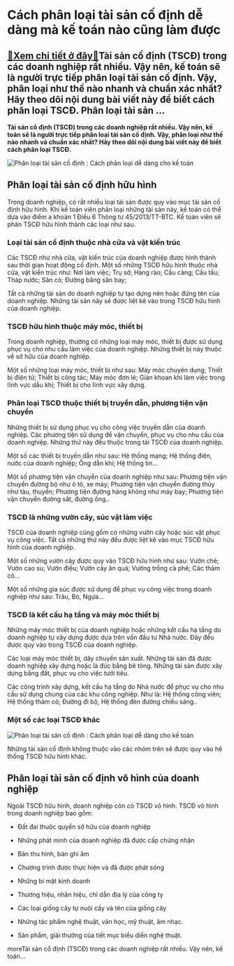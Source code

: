 Cách phân loại tài sản cố định dễ dàng mà kế toán nào cũng làm được
===================================================================

[:gift:Xem chi tiết ở đây:gift:](https://hddtvn.com/cach-phan-loai-tai-san-co-dinh-de-dang-ma-ke-toan-nao-cung-lam-duoc/)Tài sản cổ định (TSCĐ) trong các doanh nghiệp rất nhiều. Vậy nên, kế toán sẽ là người trực tiếp phân loại tài sản cố định. Vậy, phân loại như thế nào nhanh và chuẩn xác nhất? Hãy theo dõi nội dung bài viết này để biết cách phân loại TSCĐ. Phân loại tài sản …
------------------------------------------------------------------------------------------------------------------------------------------------------------------------------------------------------------------------------------------------------------------

**Tài sản cổ định (TSCĐ) trong các doanh nghiệp rất nhiều. Vậy nên, kế toán sẽ là người trực tiếp phân loại tài sản cố định. Vậy, phân loại như thế nào nhanh và chuẩn xác nhất? Hãy theo dõi nội dung bài viết này để biết cách phân loại TSCĐ.**


![Phân loại tài sản cố định : Cách phân loại dễ dàng cho kế toán](https://hddtvn.com/wp-content/uploads/2021/01/thebank_taisancodinhlagimin_1532564335.png)


Phân loại tài sản cố định hữu hình
----------------------------------


Trong doanh nghiệp, có rất nhiều loại tài sản được quy vào mục tài sản cố định hữu hình. Khi kế toán viên phân loại những tài sản này, kế toán có thể dựa vào điểm a khoản 1 Điều 6 Thông tư 45/2013/TT-BTC. Kế toán viên sẽ phân TSCĐ hữu hình thành các loại như sau.


### Loại tài sản cố định thuộc nhà cửa và vật kiến trúc


Các TSCĐ như nhà cửa, vật kiến trúc của doanh nghiệp được hình thành sau thời gian hoạt động cố định. Một số những TSCĐ hữu hình thuộc nhà cửa, vật kiến trúc như: Nơi làm việc; Trụ sở; Hàng rào; Cầu cảng; Cầu tầu; Tháp nước; Sân cỏ; Đường băng sân bay;


Tất cả những tài sản do doanh nghiệp tự tạo dựng nên hoặc đứng tên của doanh nghiệp. Những tài sản này sẽ được liệt kê vào trong TSCĐ hữu hình của doanh nghiệp.


### TSCĐ hữu hình thuộc máy móc, thiết bị


Trong doanh nghiệp, thường có những loại máy móc, thiết bị được sử dụng phục vụ cho nhu cầu làm việc của doanh nghiệp. Những thiết bị này thuộc về sở hữu của doanh nghiệp.


Một số những loại máy móc, thiết bị như sau: Máy móc chuyên dụng; Thiết bị điện tử; Thiết bị công tác; Máy móc đơn lẻ; Giàn khoan khi làm việc trong lĩnh vực dầu khí; Thiết bị cho lĩnh vực xây dựng.


### Phân loại TSCĐ thuộc thiết bị truyền dẫn, phương tiện vận chuyển


Những thiết bị sử dụng phục vụ cho công việc truyền dẫn của doanh nghiệp. Các phương tiện sử dụng để vận chuyển, phục vụ cho nhu cầu của doanh nghiệp. Những thứ này đều thuộc trong tài TSCĐ của doanh nghiệp.


Một số các thiết bị truyền dẫn như sau: Hệ thống mạng; Hệ thống điện, nước của doanh nghiệp; Ống dẫn khí; Hệ thống tin…


Một số phương tiện vận chuyển của doanh nghiệp như sau: Phương tiện vận chuyển đường bộ như ô tô, xe máy; Phương tiện vận chuyển đường thủy như tàu, thuyền; Phương tiện đường hàng không như máy bay; Phương tiện vận chuyển đường sắt, đường ống..


### TSCĐ là những vườn cây, súc vật làm việc


TSCĐ của doanh nghiệp cũng gồm có những vườn cây hoặc súc vật phục vụ công việc. Tất cả những thứ này đều được liệt kê vào mục TSCĐ hữu hình của doanh nghiệp.


Một số những vườn cây được quy vào TSCĐ hữu hình như sau: Vườn chè; Vườn cao su; Vườn điều; Vườn cây ăn quả; Vường trồng cà phê; Các thảm cỏ…


Một số những gia súc được sử dụng để phục vụ công việc trong doanh nghiệp như sau: Trâu, Bò, Ngựa…


### TSCĐ là kết cấu hạ tầng và máy móc thiết bị


Những máy móc thiết bị của doanh nghiệp hoặc những kết cấu hạ tầng do doanh nghiệp tự xây dựng được dựa trên vốn đầu tư Nhà nước. Đây đều được quy vào trong TSCĐ của doanh nghiệp.


Các loại máy móc thiết bị, dây chuyền sản xuất. Những tài sản đã được doanh nghiệp xây dựng hoặc là đúc bằng bê tông. Những tài sản được xây dựng bằng đất, phục vụ cho việc tưới tiêu.


Các công trình xây dựng, kết cấu hạ tầng do Nhà nước để phục vụ cho nhu cầu sử dụng chung của các khu công nghiệp. Như là: Hệ thống công viên; Hệ thống thảm cỏ; Đường đi bộ, Hệ thống đèn đường chiếu sáng..


### Một số các loại TSCĐ khác


![Phân loại tài sản cố định : Cách phân loại dễ dàng cho kế toán](https://hddtvn.com/wp-content/uploads/2021/01/182-quy-trinh-tham-dinh-tai-san-vay-von-to-chuc-tin-dung-.jpg)


Những tài sản cố định không thuộc vào các nhóm trên sẽ được quy vào hệ thống TSCĐ hữu hình khác.


Phân loại tài sản cố định vô hình của doanh nghiệp
--------------------------------------------------


Ngoài TSCĐ hữu hình, doanh nghiệp còn có TSCĐ vô hình. TSCĐ vô hình trong doanh nghiệp bao gồm:




* Đất đai thuộc quyền sở hữu của doanh nghiệp

* Những phát minh của doanh nghiệp đã được cấp chứng nhận

* Bản thu hình, bản ghi âm

* Chương trình được thực hiện và đã được phát sóng

* Những bí mật kinh doanh

* Thương hiệu, nhãn hiệu, chỉ dẫn địa lý của công ty

* Các loại giống cây tự nuôi cấy và tên của giống cây

* Những tác phẩm nghệ thuật, văn học, mỹ thuật, âm nhạc.

* Sản phẩm, giải thưởng của tiết mục biểu diễn nghệ thuật.




moreTài sản cổ định (TSCĐ) trong các doanh nghiệp rất nhiều. Vậy nên, kế toán…

